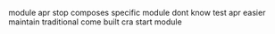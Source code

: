 module apr stop composes specific module dont know test apr easier maintain traditional come built cra start module